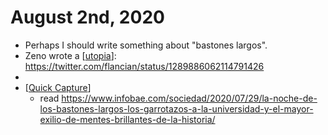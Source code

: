 # August 2nd, 2020
- Perhaps I should write something about "bastones largos".
- Zeno wrote a [[utopia]]: https://twitter.com/flancian/status/1289886062114791426
- 
- [[Quick Capture]]
    - read https://www.infobae.com/sociedad/2020/07/29/la-noche-de-los-bastones-largos-los-garrotazos-a-la-universidad-y-el-mayor-exilio-de-mentes-brillantes-de-la-historia/



[//begin]: # "Autogenerated link references for markdown compatibility"
[utopia]: ../utopia.md "Utopia"
[Quick Capture]: ../quick-capture.md "Quick Capture"
[//end]: # "Autogenerated link references"